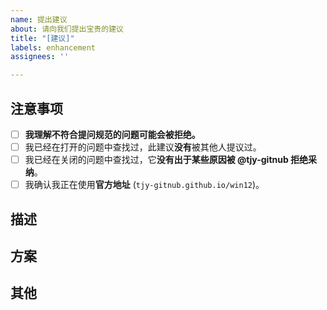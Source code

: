 ```yaml
---
name: 提出建议
about: 请向我们提出宝贵的建议
title: "[建议]"
labels: enhancement
assignees: ''

---
```


## 注意事项
<!-- (请完成以下操作并在 `[ ]` 中添加 x 用于标记完成) -->
- [ ] **我理解不符合提问规范的问题可能会被拒绝。**
- [ ] 我已经在打开的问题中查找过，此建议**没有**被其他人提议过。
- [ ] 我已经在关闭的问题中查找过，它**没有出于某些原因被 @tjy-gitnub 拒绝采纳**。
- [ ] 我确认我正在使用**官方地址**  (`tjy-gitnub.github.io/win12`)。

## 描述

<!-- 请简要描述一下建议 -->

## 方案

<!-- 请在这里提出施行建议的方案或希望有的功能 -->

## 其他

<!-- 如果有其他的内容，请在这里进行补充 -->
